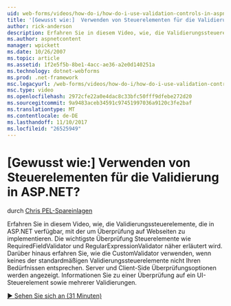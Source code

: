 ```yaml
---
uid: web-forms/videos/how-do-i/how-do-i-use-validation-controls-in-aspnet
title: '[Gewusst wie:]  Verwenden von Steuerelementen für die Validierung in ASP.NET? | Microsoft-Dokumentation'
author: rick-anderson
description: Erfahren Sie in diesem Video, wie, die Validierungssteuerelemente, die in ASP.NET verfügbar, mit der um Überprüfung auf Webseiten zu implementieren. Die wichtigste Überprüfung steuert z. B....
ms.author: aspnetcontent
manager: wpickett
ms.date: 10/26/2007
ms.topic: article
ms.assetid: 1f2e5f5b-8be1-4acc-ae36-a2e0d140251a
ms.technology: dotnet-webforms
ms.prod: .net-framework
msc.legacyurl: /web-forms/videos/how-do-i/how-do-i-use-validation-controls-in-aspnet
msc.type: video
ms.openlocfilehash: 2972cfe22a0e4dac8c33bfc50fff9dfebe272d20
ms.sourcegitcommit: 9a9483aceb34591c97451997036a9120c3fe2baf
ms.translationtype: MT
ms.contentlocale: de-DE
ms.lasthandoff: 11/10/2017
ms.locfileid: "26525949"
---
```

<a name="how-do-i--use-validation-controls-in-aspnet"></a>[Gewusst wie:]  Verwenden von Steuerelementen für die Validierung in ASP.NET?
====================
durch [Chris PEL-Spareinlagen](https://twitter.com/chrispels)

Erfahren Sie in diesem Video, wie, die Validierungssteuerelemente, die in ASP.NET verfügbar, mit der um Überprüfung auf Webseiten zu implementieren. Die wichtigste Überprüfung Steuerelemente wie RequiredFieldValidator und RegularExpressionValidator näher erläutert wird. Darüber hinaus erfahren Sie, wie die CustomValidator verwenden, wenn keines der standardmäßigen Validierungssteuerelemente nicht Ihren Bedürfnissen entsprechen. Server und Client-Side Überprüfungsoptionen werden angezeigt. Informationen Sie zu einer Überprüfung auf ein UI-Steuerelement sowie mehrerer Validierungen.

[&#9654; Sehen Sie sich an (31 Minuten)](https://channel9.msdn.com/Blogs/ASP-NET-Site-Videos/how-do-i-use-validation-controls-in-aspnet)

